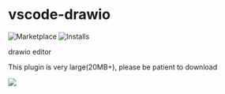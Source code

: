 # vscode-drawio

![Marketplace](https://vsmarketplacebadge.apphb.com/version/eightHundreds.vscode-drawio.svg)
![Installs](https://vsmarketplacebadge.apphb.com/installs/eightHundreds.vscode-drawio.svg)

drawio editor

This plugin is very large(20MB+), please be patient to download

![](https://github.com/eightHundreds/vscode-drawio/raw/master/./image/demo.gif)